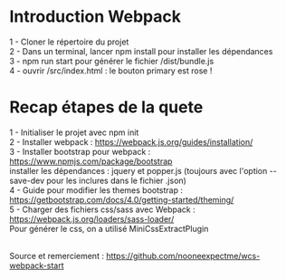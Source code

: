 # Introduction Webpack

1 - Cloner le répertoire du projet <br />
2 - Dans un terminal, lancer npm install pour installer les dépendances<br />
3 - npm run start pour générer le fichier /dist/bundle.js<br />
4 - ouvrir /src/index.html : le bouton primary est rose !<br />

# Recap étapes de la quete 

1 - Initialiser le projet avec npm init<br />
2 - Installer webpack : https://webpack.js.org/guides/installation/<br />
3 - Installer bootstrap pour webpack : https://www.npmjs.com/package/bootstrap<br />
installer les dépendances : jquery et popper.js (toujours avec l'option --save-dev pour les inclures dans le fichier .json)<br />
4 - Guide pour modifier les themes bootstrap : https://getbootstrap.com/docs/4.0/getting-started/theming/<br />
5 - Charger des fichiers css/sass avec Webpack : https://webpack.js.org/loaders/sass-loader/<br />
Pour générer le css, on a utilisé MiniCssExtractPlugin<br /><br />

Source et remerciement : https://github.com/nooneexpectme/wcs-webpack-start

